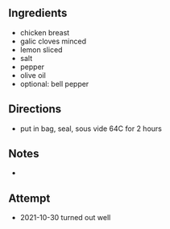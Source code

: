 ## Ingredients
* chicken breast
* galic cloves minced
* lemon sliced
* salt
* pepper
* olive oil
* optional: bell pepper

## Directions
* put in bag, seal, sous vide 64C for 2 hours

## Notes
* 

## Attempt
* 2021-10-30 turned out well
